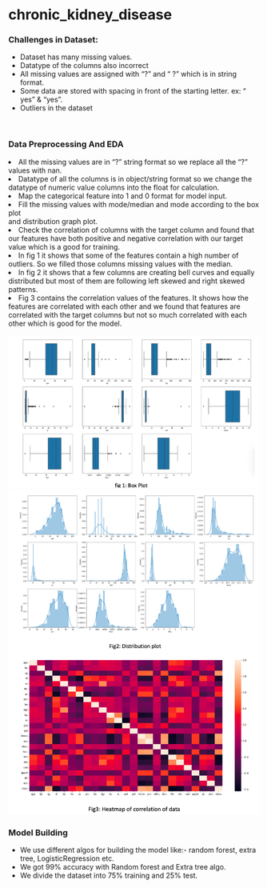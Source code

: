 # chronic_kidney_disease
<h3>Challenges in Dataset:</h3>
<ul>
<li>Dataset has many missing values.</li>
<li>Datatype of the columns also incorrect</li>
<li>All missing values are assigned with “?” and “ ?” which is in string format.</li>
<li>Some data are stored with spacing in front of the starting letter. ex: “ yes” &
“yes”.</li>
<li>Outliers in the dataset</li>
</ul>
<br>
<h3>Data Preprocessing And EDA</h3>
<li>All the missing values are in “?” string format so we replace all the “?” values with nan.</li>
<li>Datatype of all the columns is in object/string format so we change the datatype of numeric value columns into the float for calculation.</li>
<li>Map the categorical feature into 1 and 0 format for model input.</li>
<li>Fill the missing values with mode/median and mode according to the box plot</li>
and distribution graph plot.</li>
<li>Check the correlation of columns with the target column and found that our
features have both positive and negative correlation with our target value which
is a good for training.</li>
<li>In fig 1 it shows that some of the features contain a high number of outliers. So
we filled those columns missing values with the median.</li>
<li>In fig 2 it shows that a few columns are creating bell curves and equally</li>
distributed but most of them are following left skewed and right skewed patterns.
<li>Fig 3 contains the correlation values of the features. It shows how the features
are correlated with each other and we found that features are correlated with the target columns but not so much correlated with each other which is good for the model.</li>
<br>
<img src="imgs/box_plot.png ">
<img src="imgs/dis_plot.png ">
<img src="imgs/heat_map.png ">
<h3>Model Building</h3>
<ul>
<li>We use different algos for building the model like:- random forest, extra tree, LogisticRegression etc.</li>
<li>We got 99% accuracy with Random forest and Extra tree algo.</li>
<li>We divide the dataset into 75% training and 25% test.</li>
</ul>